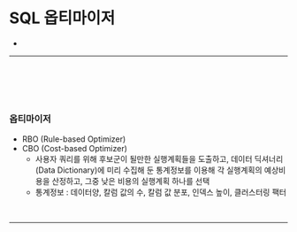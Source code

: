 # SQL 옵티마이저
> 
* 

<hr>
<br>

## 
#### 

<br>

### 옵티마이저
* RBO (Rule-based Optimizer)
* CBO (Cost-based Optimizer)
  * 사용자 쿼리를 위해 후보군이 될만한 실행계획들을 도출하고, 데이터 딕셔너리 (Data Dictionary)에 미리 수집해 둔 통계정보를 이용해 각 실행계획의 예상비용을 산정하고, 그중 낮은 비용의 실행계획 하나를 선택
  * 통계정보 : 데이터양, 칼럼 값의 수, 칼럼 값 분포, 인덱스 높이, 클러스터링 팩터

<br>
<hr>
<br>
